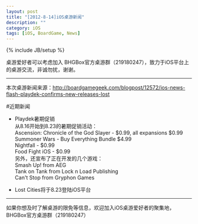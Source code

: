 ```yaml
---
layout: post
title: "[2012-8-14]iOS桌游新闻"
description: ""
category: iOS
tags: [iOS, BoardGame, News]
---
```

{% include JB/setup %}

桌游爱好者可以考虑加入 BHGBox官方桌游群（219180247），致力于iOS平台上的桌游交流，非诚勿扰，谢谢。 

---

本次桌游新闻来源：http://boardgamegeek.com/blogpost/12572/ios-news-flash-playdek-confirms-new-releases-lost

#近期新闻
* Playdek暑期促销  
从8.16开始到8.23的暑期促销活动：  
Ascension: Chronicle of the God Slayer - $0.99, all expansions $0.99  
Summoner Wars - Buy Everything Bundle $4.99  
Nightfall - $0.99  
Food Fight iOS - $0.99  
另外，还宣布了正在开发的几个游戏：  
Smash Up! from AEG  
Tank on Tank from Lock n Load Publishing  
Can't Stop from Gryphon Games

* Lost Cities将于8.23登陆iOS平台

---
如果你想及时了解桌游的限免等信息，欢迎加入iOS桌游爱好者的聚集地，BHGBox官方桌游群（219180247）
